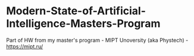 # Modern-State-of-Artificial-Intelligence-Masters-Program
Part of HW from my master's program - MIPT Unoversity (aka Phystech) - https://mipt.ru/
